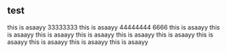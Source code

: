## test
this is asaayy 33333333
this is asaayy 44444444 6666
this is asaayy
this is asaayy
this is asaayy
this is asaayy
this is asaayy
this is asaayy
this is asaayy
this is asaayy
this is asaayy
this is asaayy

